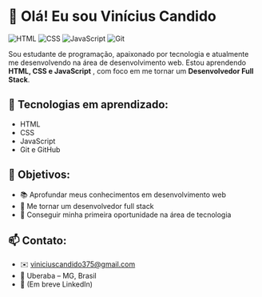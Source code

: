 # 👋 Olá! Eu sou Vinícius Candido
![HTML](https://img.shields.io/badge/HTML-ED8B00?style=for-the-badge&logo=html5&logoColor=white) 
![CSS](https://img.shields.io/badge/CSS-1572B6?style=for-the-badge&logo=css3&logoColor=white) 
![JavaScript](https://img.shields.io/badge/JavaScript-F7DF1E?style=for-the-badge&logo=javascript&logoColor=black)
![Git](https://img.shields.io/badge/Git-F05032?style=for-the-badge&logo=git&logoColor=white)


Sou estudante de programação, apaixonado por tecnologia e atualmente me desenvolvendo na área de desenvolvimento web. Estou aprendendo **HTML, CSS e JavaScript** , com foco em me tornar um **Desenvolvedor Full Stack**.

## 🚀 Tecnologias em aprendizado:
- HTML
- CSS
- JavaScript
- Git e GitHub

## 🎯 Objetivos:
- 📚 Aprofundar meus conhecimentos em desenvolvimento web
- 🚀 Me tornar um desenvolvedor full stack
- 💼 Conseguir minha primeira oportunidade na área de tecnologia

## 📫 Contato:
- ✉️ viniciuscandido375@gmail.com
- 📍 Uberaba – MG, Brasil
- 🔗 (Em breve LinkedIn)
